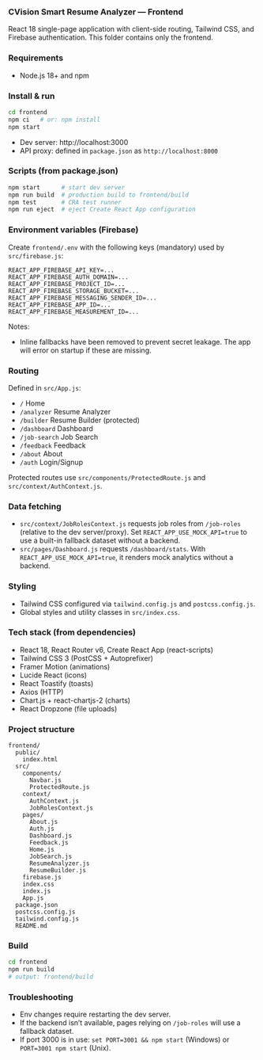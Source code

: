 ### CVision Smart Resume Analyzer — Frontend

React 18 single-page application with client-side routing, Tailwind CSS, and Firebase authentication. This folder contains only the frontend.

### Requirements
- Node.js 18+ and npm

### Install & run
```bash
cd frontend
npm ci   # or: npm install
npm start
```
- Dev server: http://localhost:3000
- API proxy: defined in `package.json` as `http://localhost:8000`

### Scripts (from package.json)
```bash
npm start      # start dev server
npm run build  # production build to frontend/build
npm test       # CRA test runner
npm run eject  # eject Create React App configuration
```

### Environment variables (Firebase)
Create `frontend/.env` with the following keys (mandatory) used by `src/firebase.js`:
```dotenv
REACT_APP_FIREBASE_API_KEY=...
REACT_APP_FIREBASE_AUTH_DOMAIN=...
REACT_APP_FIREBASE_PROJECT_ID=...
REACT_APP_FIREBASE_STORAGE_BUCKET=...
REACT_APP_FIREBASE_MESSAGING_SENDER_ID=...
REACT_APP_FIREBASE_APP_ID=...
REACT_APP_FIREBASE_MEASUREMENT_ID=...
```
Notes:
- Inline fallbacks have been removed to prevent secret leakage. The app will error on startup if these are missing.

### Routing
Defined in `src/App.js`:
- `/` Home
- `/analyzer` Resume Analyzer
- `/builder` Resume Builder (protected)
- `/dashboard` Dashboard
- `/job-search` Job Search
- `/feedback` Feedback
- `/about` About
- `/auth` Login/Signup

Protected routes use `src/components/ProtectedRoute.js` and `src/context/AuthContext.js`.

### Data fetching
- `src/context/JobRolesContext.js` requests job roles from `/job-roles` (relative to the dev server/proxy). Set `REACT_APP_USE_MOCK_API=true` to use a built-in fallback dataset without a backend.
- `src/pages/Dashboard.js` requests `/dashboard/stats`. With `REACT_APP_USE_MOCK_API=true`, it renders mock analytics without a backend.

### Styling
- Tailwind CSS configured via `tailwind.config.js` and `postcss.config.js`.
- Global styles and utility classes in `src/index.css`.

### Tech stack (from dependencies)
- React 18, React Router v6, Create React App (react-scripts)
- Tailwind CSS 3 (PostCSS + Autoprefixer)
- Framer Motion (animations)
- Lucide React (icons)
- React Toastify (toasts)
- Axios (HTTP)
- Chart.js + react-chartjs-2 (charts)
- React Dropzone (file uploads)

### Project structure
```
frontend/
  public/
    index.html
  src/
    components/
      Navbar.js
      ProtectedRoute.js
    context/
      AuthContext.js
      JobRolesContext.js
    pages/
      About.js
      Auth.js
      Dashboard.js
      Feedback.js
      Home.js
      JobSearch.js
      ResumeAnalyzer.js
      ResumeBuilder.js
    firebase.js
    index.css
    index.js
    App.js
  package.json
  postcss.config.js
  tailwind.config.js
  README.md
```

### Build
```bash
cd frontend
npm run build
# output: frontend/build
```

### Troubleshooting
- Env changes require restarting the dev server.
- If the backend isn’t available, pages relying on `/job-roles` will use a fallback dataset.
- If port 3000 is in use: `set PORT=3001 && npm start` (Windows) or `PORT=3001 npm start` (Unix).
